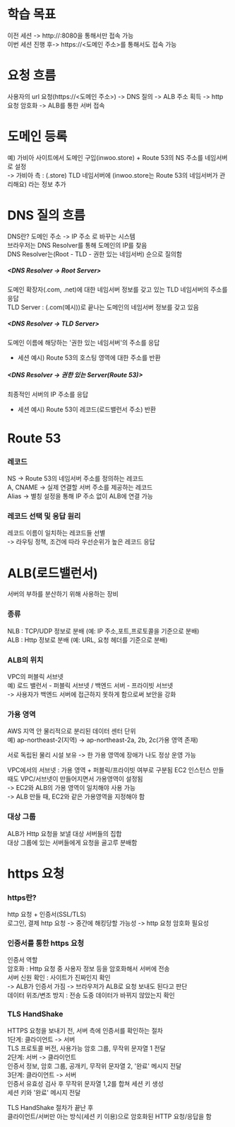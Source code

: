 # 학습 목표
이전 세션 -> http://<EC2 IP>:8080을 통해서만 접속 가능  
이번 세션 진행 후-> https://<도메인 주소>를 통해서도 접속 가능  
  
# 요청 흐름
사용자의 url 요청(https://<도메인 주소>) -> DNS 질의 -> ALB   주소 획득 -> http 요청 암호화 -> ALB를 통한 서버 접속  
  
# 도메인 등록
예) 가비아 사이트에서 도메인 구입(inwoo.store) + Route 53의 NS 주소를 네임서버로 설정  
-> 가비아 측 :  (.store) TLD 네임서버에 (inwoo.store는 Route 53의 네임서버가 관리해요) 라는 정보 추가  
  
# DNS 질의 흐름
DNS란? 도메인 주소 -> IP 주소 로 바꾸는 시스템  
브라우저는 DNS Resolver를 통해 도메인의 IP를 찾음  
DNS Resolver는(Root - TLD - 권한 있는 네임서버) 순으로 질의함  
  
##### <DNS Resolver -> Root Server>
도메인 확장자(.com, .net)에 대한 네임서버 정보를 갖고 있는 TLD 네임서버의 주소를 응답  
TLD Server : (.com(예시))로 끝나는 도메인의 네임서버 정보를 갖고 있음  
  
##### <DNS Resolver -> TLD Server>
도메인 이름에 해당하는 '권한 있는 네임서버'의 주소를 응답  
- 세션 예시) Route 53의 호스팅 영역에 대한 주소를 반환  
  
##### <DNS Resolver -> 권한 있는 Server(Route 53)>
최종적인 서버의 IP 주소를 응답  
- 세션 예시) Route 53이 레코드(로드밸런서 주소) 반환  

# Route 53
### 레코드
NS -> Route 53의 네임서버 주소를 정의하는 레코드  
A, CNAME -> 실제 연결할 서버 주소를 제공하는 레코드  
Alias -> 별칭 설정을 통해 IP 주소 없이 ALB에 연결 가능  
  
### 레코드 선택 및 응답 원리
레코드 이름이 일치하는 레코드들 선별   
-> 라우팅 정책, 조건에 따라 우선순위가 높은 레코드 응답  
  
# ALB(로드밸런서)
서버의 부하를 분산하기 위해 사용하는 장비  
  
### 종류
NLB : TCP/UDP 정보로 분배 (예: IP 주소,포트,프로토콜을 기준으로 분배)  
ALB : Http 정보로 분배 (예: URL, 요청 헤더를 기준으로 분배)  
  
### ALB의 위치
VPC의 퍼블릭 서브넷  
예) 로드 밸런서 - 퍼블릭 서브넷 / 백엔드 서버 - 프라이빗 서브넷  
-> 사용자가 백엔드 서버에 접근하지 못하게 함으로써 보안을 강화  
  
### 가용 영역
AWS 지역 안 물리적으로 분리된 데이터 센터 단위  
예) ap-northeast-2(지역) -> ap-northeast-2a, 2b, 2c(가용 영역 존재)  
  
서로 독립된 물리 시설 보유 -> 한 가용 영역에 장애가 나도 정상 운영 가능  
  
VPC에서의 서브넷 : 가용 영역 + 퍼블릭/프라이빗 여부로 구분됨
EC2 인스턴스 만들 때도 VPC/서브넷이 만들어지면서 가용영역이 설정됨   
-> EC2와 ALB의 가용 영역이 일치해야 사용 가능  
-> ALB 만들 때, EC2와 같은 가용영역을 지정해야 함  
  
### 대상 그룹
ALB가 Http 요청을 보낼 대상 서버들의 집합  
대상 그룹에 있는 서버들에게 요청을 골고루 분배함  
  
# https 요청
### https란?
http 요청 + 인증서(SSL/TLS)  
로그인, 결제 http 요청 -> 중간에 해킹당할 가능성 -> http 요청 암호화 필요성  
  
### 인증서를 통한 https 요청
인증서 역할  
암호화 : Http 요청 중 사용자 정보 등을 암호화해서 서버에 전송  
서버 신원 확인 : 사이트가 진짜인지 확인  
-> ALB가 인증서 가짐 -> 브라우저가 ALB로 요청 보내도 된다고 판단    
데이터 위조/변조 방지 : 전송 도중 데이터가 바뀌지 않았는지 확인  

### TLS HandShake  
HTTPS 요청을 보내기 전, 서버 측에 인증서를 확인하는 절차  
1단계: 클라이언트 -> 서버   
TLS 프로토콜 버전, 사용가능 암호 그룹, 무작위 문자열 1 전달   
2단계: 서버 -> 클라이언트  
인증서 정보, 암호 그룹, 공개키, 무작위 문자열 2, '완료' 메시지 전달  
3단계: 클라이언트 -> 서버  
인증서 유효성 검사 후 무작위 문자열 1,2를 합쳐 세션 키 생성  
세션 키와 '완료' 메시지 전달  
  
TLS HandShake 절차가 끝난 후   
클라이언트/서버만 아는 방식(세션 키 이용)으로 암호화된 HTTP 요청/응답을 함  